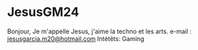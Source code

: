 # JesusGM24
Bonjour,
Je m'appelle Jesus, j'aime la techno et les arts.
e-mail : jesusgarcia.m20@hotmail.com
Intétêts: Gaming
